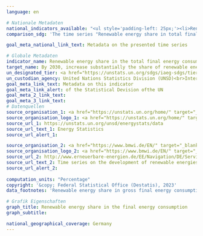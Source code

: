 ```yaml
---
language: en    

# Nationale Metadaten    
national_indicators_available: "<ul style='padding-left: 25px;'><li>Renewable energy share in total final energy consumption</li> <li> Renewable energy share in gross final energy consumption</li></ul>"    
comparison_sdg: 'The time series "Renewable energy share in total final energy consumption" is compliant with the global metadata. The time series "Renewable energy share in gross final energy consumption" provides additional information.'    

goal_meta_national_link_text: Metadata on the presented time series    

# Globale Metadaten    
indicator_name: Renewable energy share in the total final energy consumption    
target_name: By 2030, increase substantially the share of renewable energy in the global energy mix    
un_designated_tier: <a href="https://unstats.un.org/sdgs/iaeg-sdgs/tier-classification/" title="Click here for more information on the UN tier classification."  target="_blank" onclick="return confirm_alert(this);">Tier I</a>    
un_custodian_agency: United Nations Statistics Division (UNSD)<br>International Energy Agency (IEA)<br>International Renewable Energy Agency (IRENA)    
goal_meta_link_text: Metadata on this indicator    
goal_meta_link_alert: of the Statistical Devision ofthe UN    
goal_meta_2_link_text:     
goal_meta_3_link_text:         
# Datenquellen
source_organisation_1: <a href="https://unstats.un.org/home/" target="_blank" onclick="return confirm_alert('');"> United Nations Statistics Division (UNSD) </a>
source_organisation_logo_1: <a href="https://unstats.un.org/home/" target="_blank" onclick="return confirm_alert('');"><img src="https://g205sdgs.github.io/sdg-indicators/public/OrgImgEn/unsd.png" alt="Logo unsd" style="height:60px; width:148px"/></a>
source_url_1: https://unstats.un.org/unsd/energystats/data
source_url_text_1: Energy Statistics
source_url_alert_1: 

source_organisation_2: <a href="https://www.bmwi.de/EN/" target="_blank" onclick="return confirm_alert('');"> Federal Ministry for Economic Affairs and Climate Action </a>
source_organisation_logo_2: <a href="https://www.bmwi.de/EN/" target="_blank" onclick="return confirm_alert('');"><img src="https://g205sdgs.github.io/sdg-indicators/public/OrgImgEn/bmwk.png" alt="Logo bmwk" style="height:60px; width:148px"/></a>
source_url_2: http://www.erneuerbare-energien.de/EE/Navigation/DE/Service/Erneuerbare_Energien_in_Zahlen/Zeitreihen/zeitreihen.html
source_url_text_2: Time series on the development of renewable energies in Germany (only available in German)
source_url_alert_2: 
    
computation_units: "Percentage"    
copyright: '&copy; Federal Statistical Office (Destatis), 2023'    
data_footnotes: 'Renewable energy share in gross final energy consumption: Partly revised data.<br>• Renewable energy share in total final energy consumption: Data is only available until 2017.'    

# Grafik Eigenschaften    
graph_title: Renewable energy share in the final energy consumption
graph_subtitle:     

national_geographical_coverage: Germany    
---
```


<span></span>
